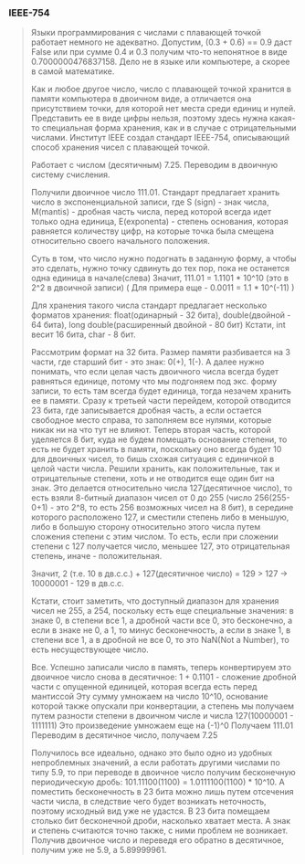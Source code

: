 ### IEEE-754

> Языки программирования с числами с плавающей точкой работает немного не адекватно. 
> Допустим, (0.3 + 0.6) == 0.9 даст False или при сумме 0.4 и 0.3 получим что-то непонятное в виде 0.7000000476837158. Дело не в языке или компьютере, а скорее в самой математике. 
>
> Как и любое другое число, число с плавающей точкой хранится в памяти компьютера в двоичном виде, а отличается она присутствием точки, для которой нет места среди единиц и нулей. Представить ее в виде цифры нельзя, поэтому здесь нужна какая-то специальная форма хранения, как и в случае с отрицательными числами. Институт IEEE создал стандарт IEEE-754, описывающий способ хранения чисел с плавающей точкой.
>
> Работает с числом (десятичным) 7.25. Переводим в двоичную систему счисления.
>
> Получили двоичное число 111.01. Стандарт предлагает хранить число в экспоненциальной записи, где S (sign) - знак числа, M(mantis) - дробная часть числа, перед которой всегда идет только одна единица, E(exponenta) - степень основания, которая равняется количеству цифр, на которые точка была смещена относительно своего начального положения. 
>
> Суть в том, что число нужно подогнать в заданную форму, а чтобы это сделать, нужно точку сдвинуть до тех пор, пока не останется одна единица в начале(слева)
Значит, 111.01 = 1.1101 * 10^10 (это в 2^2 в двоичной записи)
> ( Для примера еще - 0.0011 = 1.1 * 10^(-11) )
>
> Для хранения такого числа стандарт предлагает несколько форматов хранения: float(одинарный - 32 бита), double(двойной - 64 бита), long double(расширенный двойной - 80 бит) 
> Кстати, int весит 16 бита, char - 8 бит.
>
> Рассмотрим формат на 32 бита. Размер памяти разбивается на 3 части, где старший бит - это знак: 0(+), 1(-). А далее нужно понимать, что если целая часть двоичного числа всегда будет равняться единице, потому что мы подгоняем под экс. форму записи, то есть там всегда будет единица, тогда незачем хранить ее в памяти. Сразу к третьей части перейдем, которой отводится 23 бита, где записывается дробная часть, а если остается свободное место справа, то заполняем все нулями, которые никак ни на что тут не влияют. Теперь вторая часть, которой уделяется 8 бит, куда не будем помещать основание степени, то есть не будет хранить в памяти, поскольку оно всегда будет 10 для двоичных чисел, то бишь схожая ситуация с единичкой в целой части числа. Решили хранить, как положительные, так и отрицательные степени, хоть и не отводится еще один бит на знак. Это делается относительно числа 127(десятичное число), то есть взяли 8-битный диапазон чисел от 0 до 255 (число 256(255-0+1) - это 2^8, то есть 256 возможных чисел на 8 бит), в середине которого расположено 127, и сместили степень либо в меньшую, либо в большую сторону относительно этого числа путем сложения степени с этим числом. То есть, если при сложении степени с 127 получается число, меньшее 127, это отрицательная степень, иначе - положительная.
>
> Значит, 2 (т.е. 10 в дв.с.с.) + 127(десятичное число) = 129 > 127 -> 10000001 - 129 в дв.с.с.
>
> Кстати, стоит заметить, что доступный диапазон для хранения чисел не 255, а 254, поскольку есть еще специальные значения: в знаке 0, в степени все 1, а дробной части все 0, это бесконечно, а если в знаке не 0, а 1, то минус бесконечность, а если в знаке 1, в степени все 1, а в дробной не все 0, то это NaN(Not a Number), то есть несуществующее число.
>
> Все. Успешно записали число в память, теперь конвертируем это двоичное число снова в десятичное: 
1 + 0.1101 - сложение дробной части с опущенной единицей, которая всегда есть перед мантиссой 
> Эту сумму умножаем на число 10^10, основание которой также опускали при конвертации, а степень мы получаем путем разности степени в двоичном числе и числа 127(10000001 - 1111111) 
> Это произведение умножаем еще на (-1)^0 
> Получаем 111.01 
> Переводим в десятичное число, получаем 7.25
>
> Получилось все идеально, однако это было одно из удобных непроблемных значений, а если работать другими числами по типу 5.9, то при переводе в двоичное число получим бесконечную периодическую дробь: 101.11100(1100) = 1.0111100(1100) * 10^10. А поместить бесконечность в 23 бита можно лишь путем отсечения части числа, в следствие чего будет возникать неточность, поэтому исходный вид уже не удастся. В 23 бита помещаем столько бит бесконечной дроби, насколько хватает места. А знак и степень считаются точно также, с ними проблем не возникает. Получив двоичное число и переведя его обратно в десятичное, получим уже не 5.9, а 5.89999961.

